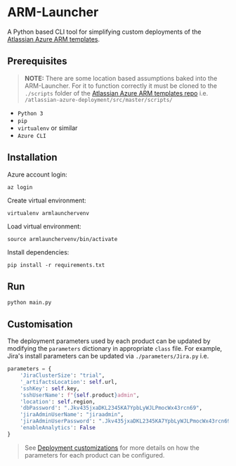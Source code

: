 # ARM-Launcher
A Python based CLI tool for simplifying custom deployments of the [Atlassian Azure ARM templates](https://bitbucket.org/atlassian/atlassian-azure-deployment/src/master/).

## Prerequisites
> **NOTE:** There are some location based assumptions baked into the ARM-Launcher. For it to function correctly it must be cloned to the `./scripts` folder of the [Atlassian Azure ARM templates repo](https://bitbucket.org/atlassian/atlassian-azure-deployment/src/master/) i.e. `/atlassian-azure-deployment/src/master/scripts/`

* `Python 3`
* `pip`
* `virtualenv` or similar
* `Azure CLI`

## Installation
Azure account login:
```
az login
```
Create virtual environment:
```
virtualenv armlaunchervenv
```
Load virtual environment:
```
source armlaunchervenv/bin/activate
```
Install dependencies:
```
pip install -r requirements.txt
```

## Run
```
python main.py
```

## Customisation
The deployment parameters used by each product can be updated by modifying the `parameters` dictionary in appropriate `class` file. For example, Jira's install parameters can be updated via `./parameters/Jira.py` i.e.

```python
parameters = {
    'JiraClusterSize': "trial",
    '_artifactsLocation': self.url,
    'sshKey': self.key,
    'sshUserName': f"{self.product}admin",
    'location': self.region,
    'dbPassword': ".Jkv435jxaDKL2345KA7YpbLyWJLPmocWx43rcn69",
    'jiraAdminUserName': "jiraadmin",
    'jiraAdminUserPassword': ".Jkv435jxaDKL2345KA7YpbLyWJLPmocWx43rcn69",
    'enableAnalytics': False
}
```
> See [Deployment customizations](https://bitbucket.org/atlassian/atlassian-azure-deployment/src/master/HOWTO.md) for more details on how the parameters for each product can be configured. 
